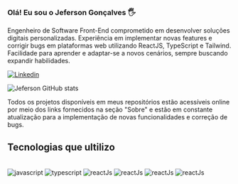 ### Olá! Eu sou o Jeferson Gonçalves 🖐️

Engenheiro de Software Front-End comprometido em desenvolver soluções digitais personalizadas.
Experiência em implementar novas features e corrigir bugs em plataformas web utilizando ReactJS, TypeScript e Tailwind.
Facilidade para aprender e adaptar-se a novos cenários, sempre buscando expandir habilidades.


[![Linkedin](https://img.shields.io/badge/LinkedIn-0077B5?style=for-the-badge&logo=linkedin&logoColor=white&link=https://www.linkedin.com/in/jefesouzadev)](https://www.linkedin.com/in/jefesouzadev)

![Jeferson GitHub stats](https://github-readme-stats.vercel.app/api?username=Jefsouza-dev&show_icons=true&theme=onedark)

Todos os projetos disponíveis em meus repositórios estão acessíveis online por meio dos links fornecidos na seção "Sobre" e estão em constante atualização para a implementação de novas funcionalidades e correção de bugs.

## Tecnologias que ultilizo

<div style="display: inline_block"><br/>
<img align="center" alt="javascript" src="https://img.shields.io/badge/JavaScript-F7DF1E?style=for-the-badge&logo=javascript&logoColor=black"/>
<img align="center" alt="typescript" src="https://img.shields.io/badge/TypeScript-007ACC?style=for-the-badge&logo=typescript&logoColor=white"/>
<img align="center" alt="reactJs" src="https://img.shields.io/badge/React-20232A?style=for-the-badge&logo=react&logoColor=61DAFB"/>
<img align="center" alt="reactJs" src="https://img.shields.io/badge/React_Native-20232A?style=for-the-badge&logo=react&logoColor=61DAFB"/>
<img align="center" alt="reactJs" src="https://img.shields.io/badge/Node.js-43853D?style=for-the-badge&logo=node.js&logoColor=white"/>
<img align="center" alt="reactJs" src="https://img.shields.io/badge/MongoDB-4EA94B?style=for-the-badge&logo=mongodb&logoColor=white"/>
</div><br>


